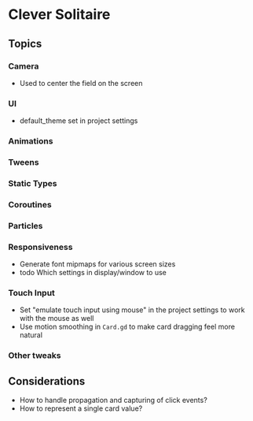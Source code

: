 # Clever Solitaire

## Topics

### Camera

- Used to center the field on the screen

### UI

- default_theme set in project settings

### Animations

### Tweens

### Static Types

### Coroutines

### Particles

### Responsiveness

- Generate font mipmaps for various screen sizes
- todo Which settings in display/window to use

### Touch Input

- Set "emulate touch input using mouse" in the project settings to work with the mouse as well
- Use motion smoothing in `Card.gd` to make card dragging feel more natural

### Other tweaks

## Considerations

- How to handle propagation and capturing of click events?
- How to represent a single card value?